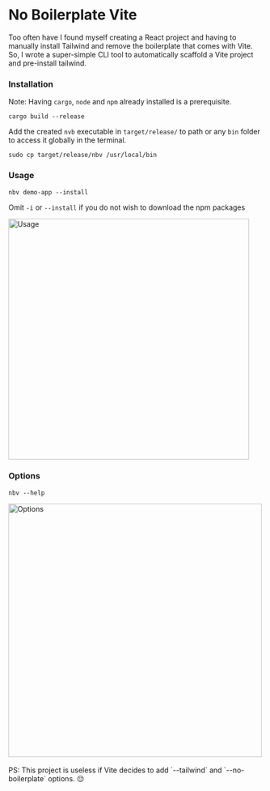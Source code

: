 # No Boilerplate Vite
Too often have I found myself creating a React project and having to manually install Tailwind and remove the boilerplate that comes with Vite. So, I wrote a super-simple CLI tool to automatically scaffold a Vite project and pre-install tailwind.
### Installation
Note: Having `cargo`, `node` and `npm` already installed is a prerequisite.
```
cargo build --release
```
Add the created `nvb` executable in `target/release/` to path or any `bin` folder to access it globally in the terminal.
```
sudo cp target/release/nbv /usr/local/bin
```
### Usage
```
nbv demo-app --install
```
Omit `-i` or `--install` if you do not wish to download the npm packages

<img width="476" alt="Usage" src="https://github.com/alasgarlikamal/no-boilerplate-vite/assets/98516464/1fe56b24-8390-4479-8f56-91dcc5334cdc">

### Options
```
nbv --help
```
<img width="501" alt="Options" src="https://github.com/alasgarlikamal/no-boilerplate-vite/assets/98516464/0ac160b6-a3ea-4f46-861a-3c6474aa704d">
<br/>
<br/>
PS: This project is useless if Vite decides to add `--tailwind` and `--no-boilerplate` options. 😔
